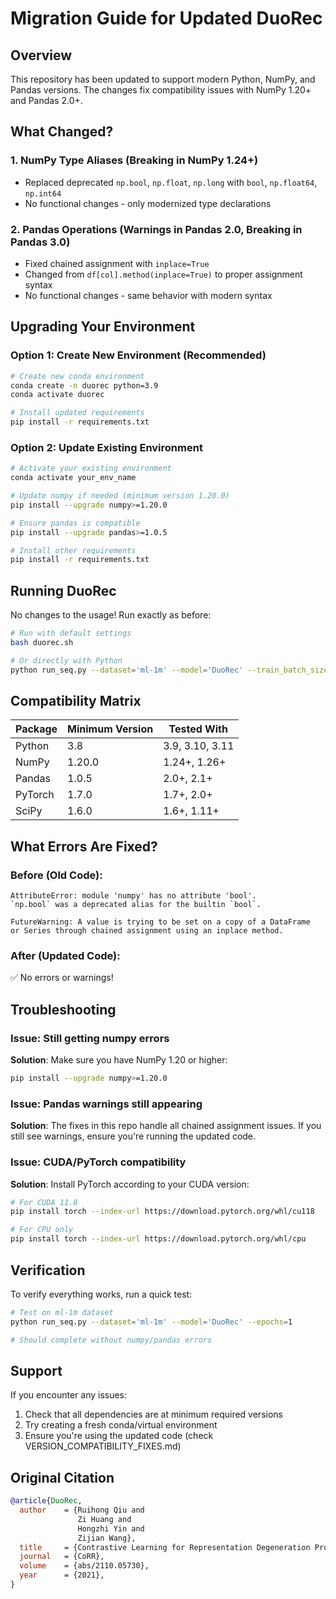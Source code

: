 # Migration Guide for Updated DuoRec

## Overview
This repository has been updated to support modern Python, NumPy, and Pandas versions. The changes fix compatibility issues with NumPy 1.20+ and Pandas 2.0+.

## What Changed?

### 1. NumPy Type Aliases (Breaking in NumPy 1.24+)
- Replaced deprecated `np.bool`, `np.float`, `np.long` with `bool`, `np.float64`, `np.int64`
- No functional changes - only modernized type declarations

### 2. Pandas Operations (Warnings in Pandas 2.0, Breaking in Pandas 3.0)
- Fixed chained assignment with `inplace=True` 
- Changed from `df[col].method(inplace=True)` to proper assignment syntax
- No functional changes - same behavior with modern syntax

## Upgrading Your Environment

### Option 1: Create New Environment (Recommended)

```bash
# Create new conda environment
conda create -n duorec python=3.9
conda activate duorec

# Install updated requirements
pip install -r requirements.txt
```

### Option 2: Update Existing Environment

```bash
# Activate your existing environment
conda activate your_env_name

# Update numpy if needed (minimum version 1.20.0)
pip install --upgrade numpy>=1.20.0

# Ensure pandas is compatible
pip install --upgrade pandas>=1.0.5

# Install other requirements
pip install -r requirements.txt
```

## Running DuoRec

No changes to the usage! Run exactly as before:

```bash
# Run with default settings
bash duorec.sh

# Or directly with Python
python run_seq.py --dataset='ml-1m' --model='DuoRec' --train_batch_size=256
```

## Compatibility Matrix

| Package | Minimum Version | Tested With |
|---------|----------------|-------------|
| Python  | 3.8            | 3.9, 3.10, 3.11 |
| NumPy   | 1.20.0         | 1.24+, 1.26+ |
| Pandas  | 1.0.5          | 2.0+, 2.1+ |
| PyTorch | 1.7.0          | 1.7+, 2.0+ |
| SciPy   | 1.6.0          | 1.6+, 1.11+ |

## What Errors Are Fixed?

### Before (Old Code):
```
AttributeError: module 'numpy' has no attribute 'bool'.
`np.bool` was a deprecated alias for the builtin `bool`.
```

```
FutureWarning: A value is trying to be set on a copy of a DataFrame 
or Series through chained assignment using an inplace method.
```

### After (Updated Code):
✅ No errors or warnings!

## Troubleshooting

### Issue: Still getting numpy errors
**Solution**: Make sure you have NumPy 1.20 or higher:
```bash
pip install --upgrade numpy>=1.20.0
```

### Issue: Pandas warnings still appearing
**Solution**: The fixes in this repo handle all chained assignment issues. If you still see warnings, ensure you're running the updated code.

### Issue: CUDA/PyTorch compatibility
**Solution**: Install PyTorch according to your CUDA version:
```bash
# For CUDA 11.8
pip install torch --index-url https://download.pytorch.org/whl/cu118

# For CPU only
pip install torch --index-url https://download.pytorch.org/whl/cpu
```

## Verification

To verify everything works, run a quick test:

```bash
# Test on ml-1m dataset
python run_seq.py --dataset='ml-1m' --model='DuoRec' --epochs=1

# Should complete without numpy/pandas errors
```

## Support

If you encounter any issues:
1. Check that all dependencies are at minimum required versions
2. Try creating a fresh conda/virtual environment
3. Ensure you're using the updated code (check VERSION_COMPATIBILITY_FIXES.md)

## Original Citation

```bibtex
@article{DuoRec,
  author    = {Ruihong Qiu and
               Zi Huang and
               Hongzhi Yin and
               Zijian Wang},
  title     = {Contrastive Learning for Representation Degeneration Problem in Sequential Recommendation},
  journal   = {CoRR},
  volume    = {abs/2110.05730},
  year      = {2021},
}
```
